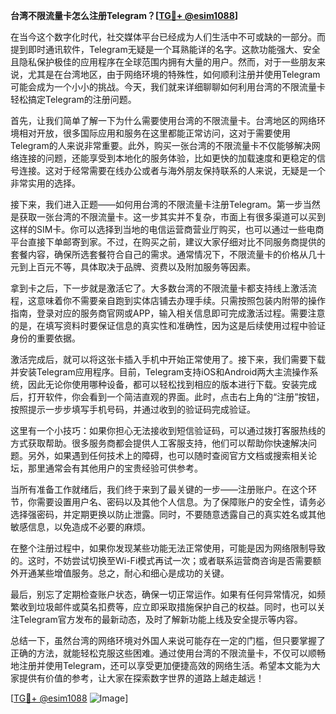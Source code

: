 **台湾不限流量卡怎么注册Telegram？[[TG💪+ @esim1088](https://t.me/s/esim1088)]**

在当今这个数字化时代，社交媒体平台已经成为人们生活中不可或缺的一部分。而提到即时通讯软件，Telegram无疑是一个耳熟能详的名字。这款功能强大、安全且隐私保护极佳的应用程序在全球范围内拥有大量的用户。然而，对于一些朋友来说，尤其是在台湾地区，由于网络环境的特殊性，如何顺利注册并使用Telegram可能会成为一个小小的挑战。今天，我们就来详细聊聊如何利用台湾的不限流量卡轻松搞定Telegram的注册问题。

首先，让我们简单了解一下为什么需要使用台湾的不限流量卡。台湾地区的网络环境相对开放，很多国际应用和服务在这里都能正常访问，这对于需要使用Telegram的人来说非常重要。此外，购买一张台湾的不限流量卡不仅能够解决网络连接的问题，还能享受到本地化的服务体验，比如更快的加载速度和更稳定的信号连接。这对于经常需要在线办公或者与海外朋友保持联系的人来说，无疑是一个非常实用的选择。

接下来，我们进入正题——如何用台湾的不限流量卡注册Telegram。第一步当然是获取一张台湾的不限流量卡。这一步其实并不复杂，市面上有很多渠道可以买到这样的SIM卡。你可以选择到当地的电信运营商营业厅购买，也可以通过一些电商平台直接下单邮寄到家。不过，在购买之前，建议大家仔细对比不同服务商提供的套餐内容，确保所选套餐符合自己的需求。通常情况下，不限流量卡的价格从几十元到上百元不等，具体取决于品牌、资费以及附加服务等因素。

拿到卡之后，下一步就是激活它了。大多数台湾的不限流量卡都支持线上激活流程，这意味着你不需要亲自跑到实体店铺去办理手续。只需按照包装内附带的操作指南，登录对应的服务商官网或APP，输入相关信息即可完成激活过程。需要注意的是，在填写资料时要保证信息的真实性和准确性，因为这是后续使用过程中验证身份的重要依据。

激活完成后，就可以将这张卡插入手机中开始正常使用了。接下来，我们需要下载并安装Telegram应用程序。目前，Telegram支持iOS和Android两大主流操作系统，因此无论你使用哪种设备，都可以轻松找到相应的版本进行下载。安装完成后，打开软件，你会看到一个简洁直观的界面。此时，点击右上角的“注册”按钮，按照提示一步步填写手机号码，并通过收到的验证码完成验证。

这里有一个小技巧：如果你担心无法接收到短信验证码，可以通过拨打客服热线的方式获取帮助。很多服务商都会提供人工客服支持，他们可以帮助你快速解决问题。另外，如果遇到任何技术上的障碍，也可以随时查阅官方文档或搜索相关论坛，那里通常会有其他用户的宝贵经验可供参考。

当所有准备工作就绪后，我们终于来到了最关键的一步——注册账户。在这个环节，你需要设置用户名、密码以及其他个人信息。为了保障账户的安全性，请务必选择强密码，并定期更换以防止泄露。同时，不要随意透露自己的真实姓名或其他敏感信息，以免造成不必要的麻烦。

在整个注册过程中，如果你发现某些功能无法正常使用，可能是因为网络限制导致的。这时，不妨尝试切换至Wi-Fi模式再试一次；或者联系运营商咨询是否需要额外开通某些增值服务。总之，耐心和细心是成功的关键。

最后，别忘了定期检查账户状态，确保一切正常运作。如果有任何异常情况，如频繁收到垃圾邮件或莫名扣费等，应立即采取措施保护自己的权益。同时，也可以关注Telegram官方发布的最新动态，及时了解新功能上线及安全提示等内容。

总结一下，虽然台湾的网络环境对外国人来说可能存在一定的门槛，但只要掌握了正确的方法，就能轻松克服这些困难。通过使用台湾的不限流量卡，不仅可以顺畅地注册并使用Telegram，还可以享受更加便捷高效的网络生活。希望本文能为大家提供有价值的参考，让大家在探索数字世界的道路上越走越远！

[[TG💪+ @esim1088](https://t.me/s/esim1088) ![Image](https://i.postimg.cc/4NQfJmqS/Snipaste-2025-05-13-00-14-12.png)]